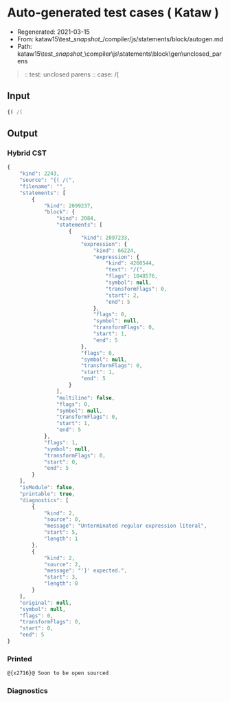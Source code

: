 # Auto-generated test cases ( Kataw )
- Regenerated: 2021-03-15
- From: kataw15\test\__snapshot__/compiler/js/statements/block/autogen.md
- Path: kataw15\test\__snapshot__\compiler\js\statements\block\gen\unclosed_parens
> :: test: unclosed parens
> :: case: /(
## Input

`````js
{( /(
`````

## Output

### Hybrid CST

```javascript
{
    "kind": 2243,
    "source": "{( /(",
    "filename": "",
    "statements": [
        {
            "kind": 2099237,
            "block": {
                "kind": 2084,
                "statements": [
                    {
                        "kind": 2097233,
                        "expression": {
                            "kind": 66224,
                            "expression": {
                                "kind": 4260544,
                                "text": "/(",
                                "flags": 1048576,
                                "symbol": null,
                                "transformFlags": 0,
                                "start": 2,
                                "end": 5
                            },
                            "flags": 0,
                            "symbol": null,
                            "transformFlags": 0,
                            "start": 1,
                            "end": 5
                        },
                        "flags": 0,
                        "symbol": null,
                        "transformFlags": 0,
                        "start": 1,
                        "end": 5
                    }
                ],
                "multiline": false,
                "flags": 0,
                "symbol": null,
                "transformFlags": 0,
                "start": 1,
                "end": 5
            },
            "flags": 1,
            "symbol": null,
            "transformFlags": 0,
            "start": 0,
            "end": 5
        }
    ],
    "isModule": false,
    "printable": true,
    "diagnostics": [
        {
            "kind": 2,
            "source": 0,
            "message": "Unterminated regular expression literal",
            "start": 5,
            "length": 1
        },
        {
            "kind": 2,
            "source": 2,
            "message": "'}' expected.",
            "start": 3,
            "length": 0
        }
    ],
    "original": null,
    "symbol": null,
    "flags": 0,
    "transformFlags": 0,
    "start": 0,
    "end": 5
}
```

### Printed

```javascript
@{x2716}@ Soon to be open sourced
```

### Diagnostics

```javascript

```

